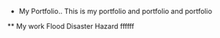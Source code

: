 * My Portfolio..
This is my portfolio and portfolio and portfolio

** My work
Flood
Disaster
Hazard
ffffff